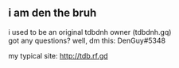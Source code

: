 i am den the bruh
--
i used to be an original tdbdnh owner (tdbdnh.gq)<br>
got any questions? well, dm this: DenGuy#5348

my typical site: http://tdb.rf.gd
